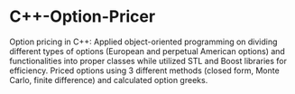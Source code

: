 # C++-Option-Pricer
Option pricing in C++: Applied object-oriented programming on dividing different types of options (European and perpetual American options) and functionalities into proper classes while utilized STL and Boost libraries for efficiency. Priced options using 3 different methods (closed form, Monte Carlo, finite difference) and calculated option greeks.
